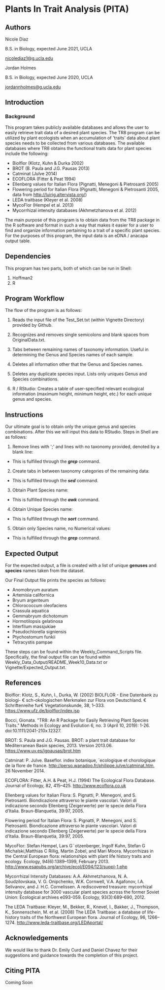 # Plants In Trait Analysis (PITA)

## Authors
Nicole Diaz

   B.S. in Biology, expected June 2021, UCLA
   
   nicolediaz1@g.ucla.edu

Jordan Holmes
   
   B.S. in Biology, expected June 2020, UCLA
  
   jordannholmes@g.ucla.edu

## Introduction

### Background
This program takes publicly available databases and allows the user to easily retrieve trait data of a desired plant species. The TR8 program can be utilized by plant ecologists when an accumulation of 'traits' data about plant species needs to be collected from various databases. The available databases where TR8 obtains the functional traits data for plant species include the following: 

- Biolflor (Klotz, Kuhn & Durka 2002)
- BROT (B. Paula and J.G. Pausas 2013)
- Catminat (Julve 2014)
- ECOFLORA (Fitter & Peat 1994)
- Ellenberg values for Italian Flora (Pignatti, Menegoni & Pietrosanti 2005)
- Flowering period for Italian Flora (Pignatti, Menegoni & Pietrosanti 2005, data from http://luirig.altervista.org/)
- LEDA traitbase (Kleyer et al. 2008)
- MycoFlor (Hempel et al. 2013)
- Mycorrhizal intensity databases (Akhmetzhanova et al. 2012)

The main purpose of this program is to obtain data from the TR8 package in the R software and format in such a way that makes it easier for a user to find and organize information pertaining to a trait of a specific plant species. For the purposes of this program, the input data is an eDNA / anacapa output table.

## Dependencies
This program has two parts, both of which can be run in Shell:
1) Hoffman2
2) R

## Program Workflow
The flow of the program is as follows:

1) Reads the input file of the Test_Set.txt (within Vignette Directory) provided by Github.

2) Recognizes and removes single semicolons and blank spaces from OriginalData.txt. 

3) Tabs between remaining names of taxonomy information. Useful in determining the Genus and Species names of each sample.

4) Deletes all information other that the Genus and Species names.

5) Deletes any duplicate species input. Lists only uniques Genus and Species combinations.

6) R / RStudio: Creates a table of user-specified relevant ecological information (maximum height, minimum height, etc.) for each unique genus and species.

## Instructions
Our ultimate goal is to obtain only the unique genus and species combinations. After this
we will input this data to RStudio. Steps in Shell are as follows:

1) Remove lines with ';' and lines with no taxonomy provided,
denoted by a blank line: 
- This is fulfilled through the ***grep*** command.

2) Create tabs in between taxonomy categories of the remaining data: 
- This is fulfilled through the ***sed*** command.

3) Obtain Plant Species name: 
- This is fulfilled through the ***awk*** command.

4) Obtain Unique Species name: 
- This is fulfilled through the ***sort*** command.

5) Obtain only Species name, no Numerical values: 
- This is fulfilled through the ***grep*** command.

## Expected Output
For the expected output, a file is created with a list of unique **genuses** and **species** names taken from the dataset.

Our Final Output file prints the species as follows:

- Anomobryum auratum
- Artemisia californica
- Bryum argenteum
- Chlorococcum oleofaciens
- Crassula aquatica
- Gemmabryum dichotomum
- Hormotilopsis gelatinosa
- Interfilum massjukiae
- Pseudochlorella signiensis
- Ptychostomum funkii
- Tetracystis pampae

These steps can be found within the Weekly_Command_Scripts file. Specifically, the final output file can be found within Weekly_Data_Output/README_Week10_Data.txt or Vignette/Expected_Output.txt.

## References
Biolflor: Klotz, S., Kuhn, I., Durka, W. (2002) BIOLFLOR - Eine Datenbank zu biologi- € sch-okologischen Merkmalen zur Flora von Deutschland. € Schriftenreihe fur€ Vegetationskunde, 38, 1–333. https://www.ufz.de/biolflor/index.jsp

Bocci, Gionata. "TR8: An R Package for Easily Retrieving Plant Species Traits." Methods in Ecology and Evolution 6, no. 3 (April 10, 2019): 1-26. doi:10.1111/2041-210x.12327.

BROT: S. Paula and J.G. Pausas. BROT: a plant trait database for Mediterranean Basin species, 2013. Version 2013.06. https://www.uv.es/jgpausas/brot.htm

Catminat: P. Julve. Baseflor. index botanique, ´ecologique et chorologique de la flore de france. http://perso.wanadoo.fr/philippe.julve/catminat.htm, 26 November 2014.

ECOFLORA: Fitter, A.H. & Peat, H.J. (1994) The Ecological Flora Database. Journal of Ecology, 82, 415–425. http://www.ecoflora.co.uk

Ellenberg values for Italian Flora: S. Pignatti, P. Menegoni, and S. Pietrosanti. Biondicazione attraverso le piante vascolari. Valori di indicazione secondo Ellenberg (Zeigerwerte) per le specie della Flora d’Italia. Braun-Blanquetia, 39:97, 2005.

Flowering period for Italian Flora: S. Pignatti, P. Menegoni, and S. Pietrosanti. Biondicazione attraverso le piante vascolari. Valori di indicazione secondo Ellenberg (Zeigerwerte) per le specie della Flora d’Italia. Braun-Blanquetia, 39:97, 2005. 

MycoFlor: Stefan Hempel, Lars G¨otzenberger, Ingolf Kuhn, Stefan G Michalski,Matthias C Rillig, Martin Zobel, and Mari Moora. Mycorrhizas in the Central European flora: relationships with plant life history traits and ecology. Ecology, 94(6):1389–1399, February 2013. http://www.esapubs.org/archive/ecol/E094/123/suppl-1.php

Mycorrhizal Intensity Databases: A.A. Akhmetzhanova, N. A. Soudzilovskaia, V. G. Onipchenko, W.K. Cornwell, V.A. Agafonov, I.A. Selivanov, and J. H.C. Cornelissen. A rediscovered treasure: mycorrhizal intensity database for 3000 vascular plant
species across the former Soviet Union: Ecological archives e093-059. Ecology, 93(3):689–690, 2012.

The LEDA Traitbase: Kleyer, M., Bekker, R., Knevel, I., Bakker, J., Thompson, K., Sonnenschein, M. et al. (2008) The LEDA Traitbase: a database of life-history traits of the Northwest European flora. Journal of Ecology, 96, 1266–1274. http://www.leda-traitbase.org/LEDAportal/ 

## Acknowledgements
We would like to thank Dr. Emily Curd and Daniel Chavez for their suggestions and guidance towards the completion of this project.

## Citing PITA
Coming Soon



